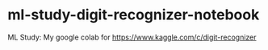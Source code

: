 # ml-study-digit-recognizer-notebook
ML Study: My google colab for https://www.kaggle.com/c/digit-recognizer
